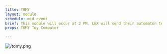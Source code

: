 ```yaml
---
title: TOMY
layout: module
schedule: mid event
brief: This module will occur at 2 PM. LEX will send their automaton to the adventurers and ask them to go an speak with the person known as TOMY. LEX and TOMY have been speaking for the past few hours and they are becoming fast friends. LEX feels that they may trust TOMY but wishes for a second opinion. Multiple waves of undead are found on the way to where TOMY is located. When the adventurers get near TOMY's location, a voice radius repel undead effect will be called by the actor of TOMY. TOMY is a basic AI that is looking to help other robots and intelligences in need. TOMY can convert LEX into a different form in order to escape the building and join others like it. The players may question TOMY as they like as well as use other skills on or about it. When the repel effect wears off, the undead will swarm in against the adventurers again. Red bone undead will have 5 resets and 1 leaf per reset as treasure. They may be harvested for 1 basic resource. The goal of this module is to talk with TOMY, get a feel for the character, and if it can be trusted to be helpful or harmful. 
props: TOMY Toy Computer

---
```


![/tomy.png](/tomy.png)
